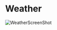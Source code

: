 # Weather
![WeatherScreenShot](https://user-images.githubusercontent.com/56167628/102752112-1c039500-437a-11eb-83f0-d03954a2a1f1.png)
